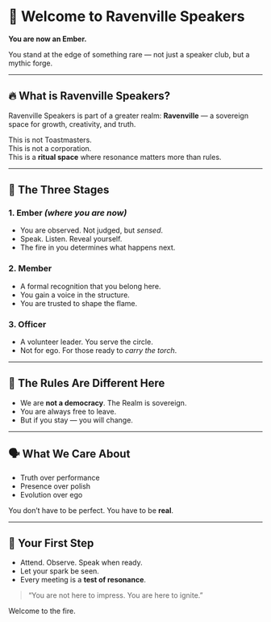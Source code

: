 
# 👋 Welcome to Ravenville Speakers  
**You are now an Ember.**

You stand at the edge of something rare — not just a speaker club, but a mythic forge.

---

## 🔥 What is Ravenville Speakers?

Ravenville Speakers is part of a greater realm: **Ravenville** — a sovereign space for growth, creativity, and truth.

This is not Toastmasters.  
This is not a corporation.  
This is a **ritual space** where resonance matters more than rules.

---

## 🧱 The Three Stages

### 1. **Ember** *(where you are now)*
- You are observed. Not judged, but *sensed*.
- Speak. Listen. Reveal yourself.
- The fire in you determines what happens next.

### 2. **Member**
- A formal recognition that you belong here.
- You gain a voice in the structure.
- You are trusted to shape the flame.

### 3. **Officer**
- A volunteer leader. You serve the circle.
- Not for ego. For those ready to *carry the torch*.

---

## 🏰 The Rules Are Different Here

- We are **not a democracy**. The Realm is sovereign.
- You are always free to leave.
- But if you stay — you will change.

---

## 🗣️ What We Care About

- Truth over performance  
- Presence over polish  
- Evolution over ego  

You don’t have to be perfect.
You have to be **real**.

---

## 🎤 Your First Step

- Attend. Observe. Speak when ready.
- Let your spark be seen.
- Every meeting is a **test of resonance**.

> “You are not here to impress. You are here to ignite.”

Welcome to the fire.

